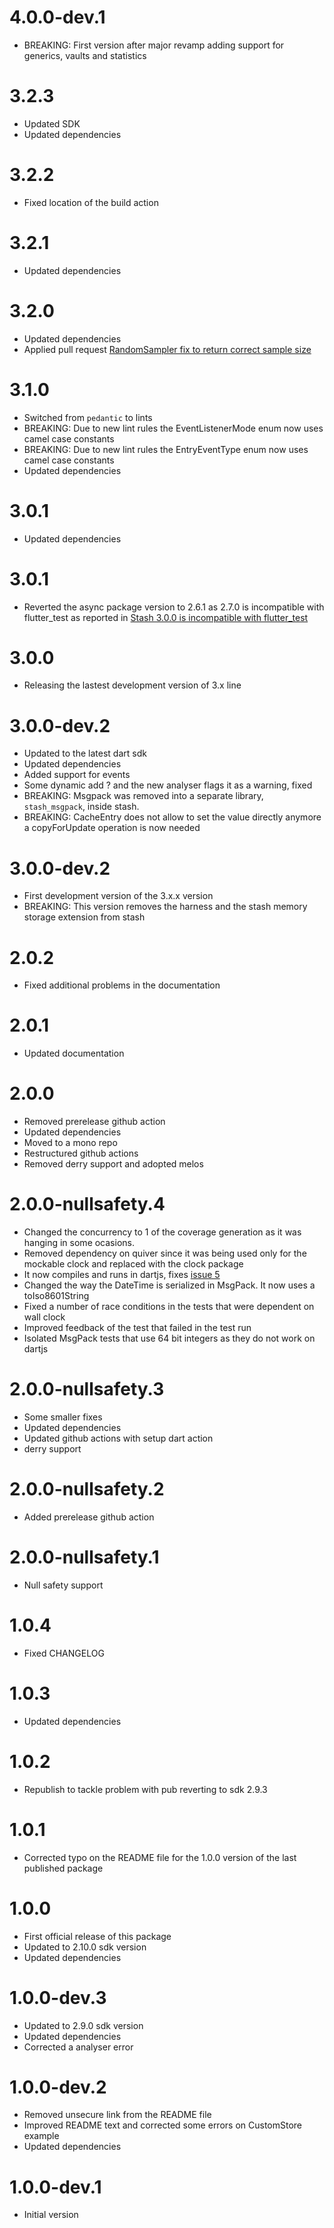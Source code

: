 # 4.0.0-dev.1

- BREAKING: First version after major revamp adding support for generics, vaults and statistics

# 3.2.3

- Updated SDK
- Updated dependencies

# 3.2.2

- Fixed location of the build action

# 3.2.1

- Updated dependencies

# 3.2.0

- Updated dependencies
- Applied pull request [RandomSampler fix to return correct sample size](https://github.com/ivoleitao/stash/pull/15)

# 3.1.0

- Switched from `pedantic` to lints
- BREAKING: Due to new lint rules the EventListenerMode enum now uses camel case constants
- BREAKING: Due to new lint rules the EntryEventType enum now uses camel case constants
- Updated dependencies

# 3.0.1

- Updated dependencies

# 3.0.1

- Reverted the async package version to 2.6.1 as 2.7.0 is incompatible with flutter_test as reported in [Stash 3.0.0 is incompatible with flutter_test](https://github.com/ivoleitao/stash/issues/12)

# 3.0.0

- Releasing the lastest development version of 3.x line

# 3.0.0-dev.2

- Updated to the latest dart sdk
- Updated dependencies
- Added support for events
- Some dynamic add ? and the new analyser flags it as a warning, fixed
- BREAKING: Msgpack was removed into a separate library, `stash_msgpack`, inside stash.
- BREAKING: CacheEntry does not allow to set the value directly anymore a copyForUpdate operation is now needed

# 3.0.0-dev.2

 - First development version of the 3.x.x version
 - BREAKING: This version removes the harness and the stash memory storage extension from stash

# 2.0.2

- Fixed additional problems in the documentation

# 2.0.1

- Updated documentation

# 2.0.0

- Removed prerelease github action
- Updated dependencies
- Moved to a mono repo
- Restructured github actions
- Removed derry support and adopted melos

# 2.0.0-nullsafety.4

- Changed the concurrency to 1 of the coverage generation as it was hanging in some ocasions.
- Removed dependency on quiver since it was being used only for the mockable clock and replaced with the clock package
- It now compiles and runs in dartjs, fixes [issue 5](https://github.com/ivoleitao/stash/issues/5)
- Changed the way the DateTime is serialized in MsgPack. It now uses a toIso8601String
- Fixed a number of race conditions in the tests that were dependent on wall clock
- Improved feedback of the test that failed in the test run
- Isolated MsgPack tests that use 64 bit integers as they do not work on dartjs

# 2.0.0-nullsafety.3

- Some smaller fixes
- Updated dependencies
- Updated github actions with setup dart action
- derry support

# 2.0.0-nullsafety.2

- Added prerelease github action

# 2.0.0-nullsafety.1

- Null safety support

# 1.0.4

- Fixed CHANGELOG
# 1.0.3

- Updated dependencies

# 1.0.2

- Republish to tackle problem with pub reverting to sdk 2.9.3

# 1.0.1

- Corrected typo on the README file for the 1.0.0 version of the last published package

# 1.0.0

- First official release of this package
- Updated to 2.10.0 sdk version
- Updated dependencies

# 1.0.0-dev.3

- Updated to 2.9.0 sdk version
- Updated dependencies
- Corrected a analyser error

# 1.0.0-dev.2

- Removed unsecure link from the README file
- Improved README text and corrected some errors on CustomStore example
- Updated dependencies

# 1.0.0-dev.1

- Initial version
